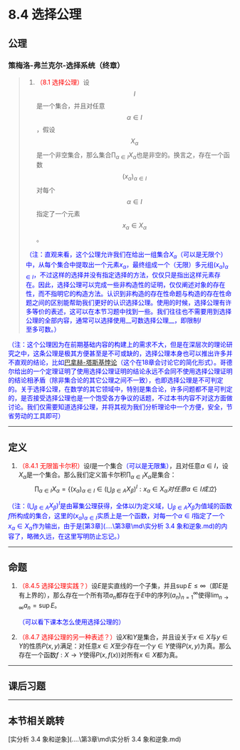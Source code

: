 # 8.4 选择公理

## 公理

### 策梅洛-弗兰克尔-选择系统（终章）

>1. <font color=red>（8.1 选择公理）</font>设$$I$$是一个集合，并且对任意$$\alpha\in I$$，假设$$X_\alpha$$是一个非空集合，那么集合$\displaystyle\prod_{\alpha\in I}X_\alpha$也是非空的。换言之，存在一个函数$$(x_\alpha)_{\alpha\in I}$$对每个$$\alpha\in I$$指定了一个元素$$x_\alpha\in X_\alpha$$。
>
>   <font color=blue>（注：直观来看，这个公理允许我们在给出一组集合$X_\alpha$（可以是无限个）中，从每个集合中提取出一个元素$x_\alpha$，最终组成一个（无限）多元组$(x_\alpha)_{\alpha\in I}$，不过这样的选择并没有指定选择的方法，仅仅只是指出这样元素存在。因此，选择公理可以完成一些非构造性的证明，仅仅阐述对象的存在性，而不指明它的构造方法。认识到非构造的存在性命题与构造的存在性命题之间的区别能帮助我们更好的认识选择公理。使用的时候，选择公理有许多等价的表述，这可以在本节习题中找到一些。我们往往也不需要用到选择公理的全部内容，通常可以选择使用__可数选择公理__，即限制$I$至多可数。）</font>

<font color=blue>（注：这个公理因为在前期基础内容的构建上的需求不大，但是在深层次的理论研究之中，这条公理是极其方便甚至是不可或缺的，选择公理本身也可以推出许多并不直观的结论，比如[巴拿赫-塔斯基悖论](https://en.m.wikipedia.org/wiki/Banach%E2%80%93Tarski_paradox)（这个在18章会讨论它的简化形式）。哥德尔给出的一个定理证明了使用选择公理证明的结论永远不会同不使用选择公理证明的结论相矛盾（除非集合论的其它公理之间不一致），也即选择公理是不可判定的。关于选择公理，在数学的其它领域中，特别是集合论，许多问题都不是可判定的，是否接受选择公理也是一个饱受各方争议的话题，不过本书内容不对这方面做讨论。我们仅需要知道选择公理，并将其视为我们分析理论中一个方便，安全，节省劳动的工具即可）</font>

---

## 定义

1. <font color=red>（8.4.1 无限笛卡尔积）</font>设$I$是一个集合<font color=blue>（可以是无限集）</font>，且对任意$\alpha\in I$，设$X_\alpha$是一个集合。那么我们定义笛卡尔积$\displaystyle\prod_{\alpha\in I}X_\alpha$是集合：
   $$
   \prod_{\alpha\in I}X_\alpha=\left\{(x_\alpha)_{\alpha\in I}\in\left(\bigcup_{\beta\in A}X_\beta\right)^I:x_\alpha\in X_\alpha 对任意\alpha\in I成立\right\}
   $$

<font color=blue>（注：$\displaystyle\left(\bigcup_{\beta\in A}X_\beta\right)^I$是由幂集公理获得，全体以$I$为定义域，$\displaystyle\bigcup_{\beta\in A}X_\beta$为值域的函数$f$所构成的集合，这里的$(x_\alpha)_{\alpha\in I}$实质上是一个函数，对每一个$\alpha\in I$指定了一个$x_\alpha\in X_\alpha$作为输出，由于是[第3章](..\..\第3章\md\实分析 3.4 象和逆象.md)的内容了，略微久远，在这里写明防止忘记。）</font>

---

## 命题

1. <font color=red>（8.4.5 选择公理实践？）</font>设$E$是实直线的一个子集，并且$\sup E\leq \infty$（即$E$是有上界的），那么存在一个所有项$a_n$都存在于$E$中的序列$(a_n)_{n=1}^\infty$使得$\displaystyle\lim_{n\rightarrow\infty}a_n=\sup E$。

   <font color=blue>（可以看下课本怎么使用选择公理的）</font>

2. <font color=red>（8.4.7 选择公理的另一种表述？）</font>设$X$和$Y$是集合，并且设关于$x\in X$与$y\in Y$的性质$P(x,y)$满足：对任意$x\in X$至少存在一个$y\in Y$使得$P(x,y)$为真。那么存在一个函数$f:X\rightarrow Y$使得$P(x,f(x))$对所有$x\in X$都为真。

---

## 课后习题

---

## 本节相关跳转

[实分析 3.4 象和逆象](..\..\第3章\md\实分析 3.4 象和逆象.md)
